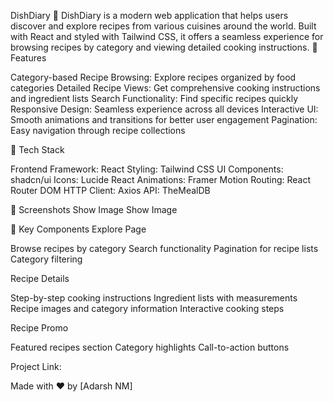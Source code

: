 DishDiary 🍳
DishDiary is a modern web application that helps users discover and explore recipes from various cuisines around the world. Built with React and styled with Tailwind CSS, it offers a seamless experience for browsing recipes by category and viewing detailed cooking instructions.
🌟 Features

Category-based Recipe Browsing: Explore recipes organized by food categories
Detailed Recipe Views: Get comprehensive cooking instructions and ingredient lists
Search Functionality: Find specific recipes quickly
Responsive Design: Seamless experience across all devices
Interactive UI: Smooth animations and transitions for better user engagement
Pagination: Easy navigation through recipe collections

🚀 Tech Stack

Frontend Framework: React
Styling: Tailwind CSS
UI Components: shadcn/ui
Icons: Lucide React
Animations: Framer Motion
Routing: React Router DOM
HTTP Client: Axios
API: TheMealDB

📸 Screenshots
Show Image
Show Image


🔑 Key Components
Explore Page

Browse recipes by category
Search functionality
Pagination for recipe lists
Category filtering

Recipe Details

Step-by-step cooking instructions
Ingredient lists with measurements
Recipe images and category information
Interactive cooking steps

Recipe Promo

Featured recipes section
Category highlights
Call-to-action buttons

Project Link: 

Made with ❤️ by [Adarsh NM]